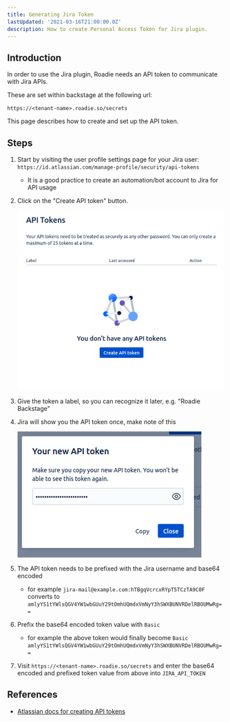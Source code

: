 ```yaml
---
title: Generating Jira Token
lastUpdated: '2021-03-16T21:00:00.0Z'
description: How to create Personal Access Token for Jira plugin.
---
```


## Introduction

In order to use the Jira plugin, Roadie needs an API token to communicate with Jira APIs.


These are set within backstage at the following url:

```text
https://<tenant-name>.roadie.so/secrets
```

This page describes how to create and set up the API token.

## Steps

1. Start by visiting the user profile settings page for your Jira user: `https://id.atlassian.com/manage-profile/security/api-tokens`
   * It is a good practice to create an automation/bot account to Jira for API usage
2. Click on the "Create API token" button.

   ![Personal API Tokens screen in Atlassian with no tokens defined](./create-api-token.png)

3. Give the token a label, so you can recognize it later, e.g. "Roadie Backstage"
4. Jira will show you the API token once, make note of this

   ![New created token modal window with a possibility to copy the token](./new-token.png)

5. The API token needs to be prefixed with the Jira username and base64 encoded
   * for example `jira-mail@example.com:hTBgqVcrcxRYpT5TCzTA9C0F` converts to `amlyYS1tYWlsQGV4YW1wbGUuY29tOmhUQmdxVmNyY3hSWXBUNVRDelRBOUMwRg==`
6. Prefix the base64 encoded token value with `Basic `
   * for example the above token would finally become `Basic amlyYS1tYWlsQGV4YW1wbGUuY29tOmhUQmdxVmNyY3hSWXBUNVRDelRBOUMwRg==`
7. Visit `https://<tenant-name>.roadie.so/secrets` and enter the base64 encoded and prefixed token value from above into `JIRA_API_TOKEN`

## References

- [Atlassian docs for creating API tokens](https://support.atlassian.com/atlassian-account/docs/manage-api-tokens-for-your-atlassian-account/)
